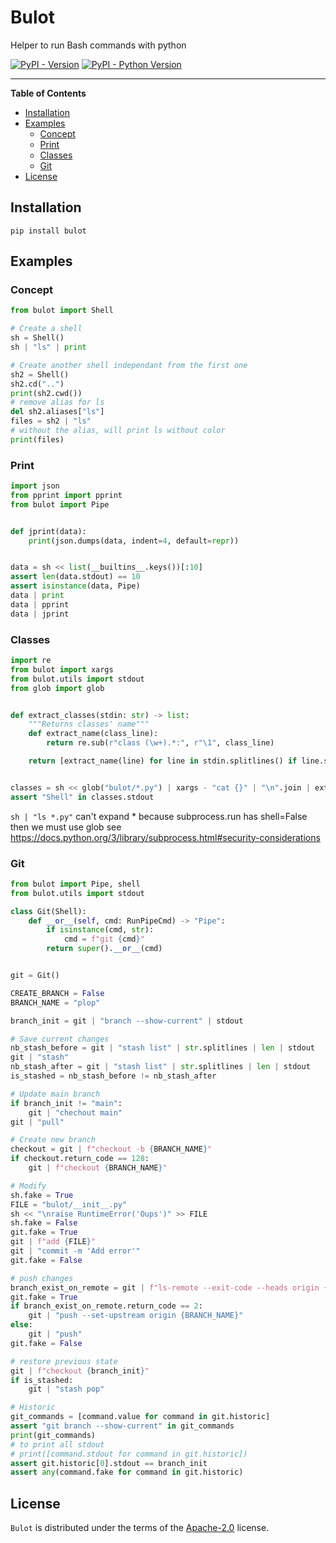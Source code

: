 # Bulot
Helper to run Bash commands with python

[![PyPI - Version](https://img.shields.io/pypi/v/bulot.svg)](https://pypi.org/project/bulot)
[![PyPI - Python Version](https://img.shields.io/pypi/pyversions/bulot.svg)](https://pypi.org/project/bulot)

-----

**Table of Contents**

- [Installation](#installation)
- [Examples](#examples)
    - [Concept](#concept)
    - [Print](#print)
    - [Classes](#classes)
    - [Git](#git)
- [License](#license)

## Installation

```console
pip install bulot
```

## Examples

### Concept
```python
from bulot import Shell

# Create a shell
sh = Shell()
sh | "ls" | print

# Create another shell independant from the first one
sh2 = Shell()
sh2.cd("..")
print(sh2.cwd())
# remove alias for ls
del sh2.aliases["ls"]
files = sh2 | "ls"
# without the alias, will print ls without color
print(files)
```

### Print
```python
import json
from pprint import pprint
from bulot import Pipe


def jprint(data):
    print(json.dumps(data, indent=4, default=repr))


data = sh << list(__builtins__.keys())[:10]
assert len(data.stdout) == 10
assert isinstance(data, Pipe)
data | print
data | pprint
data | jprint
```

### Classes
```python
import re
from bulot import xargs
from bulot.utils import stdout
from glob import glob


def extract_classes(stdin: str) -> list:
    """Returns classes' name"""
    def extract_name(class_line):
        return re.sub(r"class (\w+).*:", r"\1", class_line)

    return [extract_name(line) for line in stdin.splitlines() if line.startswith("class")]


classes = sh << glob("bulot/*.py") | xargs - "cat {}" | "\n".join | extract_classes
assert "Shell" in classes.stdout
```
`sh | "ls *.py"` can't expand * because subprocess.run has shell=False then we must use glob
see https://docs.python.org/3/library/subprocess.html#security-considerations

### Git
```python
from bulot import Pipe, shell
from bulot.utils import stdout

class Git(Shell):
    def __or__(self, cmd: RunPipeCmd) -> "Pipe":
        if isinstance(cmd, str):
            cmd = f"git {cmd}"
        return super().__or__(cmd)


git = Git()

CREATE_BRANCH = False
BRANCH_NAME = "plop"

branch_init = git | "branch --show-current" | stdout

# Save current changes
nb_stash_before = git | "stash list" | str.splitlines | len | stdout
git | "stash"
nb_stash_after = git | "stash list" | str.splitlines | len | stdout
is_stashed = nb_stash_before != nb_stash_after

# Update main branch
if branch_init != "main":
    git | "chechout main"
git | "pull"

# Create new branch
checkout = git | f"checkout -b {BRANCH_NAME}"
if checkout.return_code == 128:
    git | f"checkout {BRANCH_NAME}"

# Modify
sh.fake = True
FILE = "bulot/__init__.py"
sh << "\nraise RuntimeError('Oups')" >> FILE
sh.fake = False
git.fake = True
git | f"add {FILE}"
git | "commit -m 'Add error'"
git.fake = False

# push changes
branch_exist_on_remote = git | f"ls-remote --exit-code --heads origin {BRANCH_NAME}"
git.fake = True
if branch_exist_on_remote.return_code == 2:
    git | "push --set-upstream origin {BRANCH_NAME}"
else:
    git | "push"
git.fake = False

# restore previous state
git | f"checkout {branch_init}"
if is_stashed:
    git | "stash pop"

# Historic
git_commands = [command.value for command in git.historic]
assert "git branch --show-current" in git_commands
print(git_commands)
# to print all stdout
# print([command.stdout for command in git.historic])
assert git.historic[0].stdout == branch_init
assert any(command.fake for command in git.historic)
```

## License

`Bulot` is distributed under the terms of the [Apache-2.0](https://www.apache.org/licenses/LICENSE-2.0) license.

